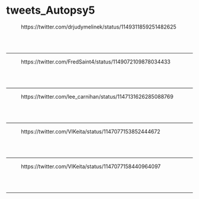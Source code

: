 # tweets_Autopsy5


<figure class="wp-block-embed-twitter wp-block-embed is-type-rich">
<div class="wp-block-embed__wrapper">
https://twitter.com/drjudymelinek/status/1149311859251482625</div></figure>
<br>
<br>
<hr>

<figure class="wp-block-embed-twitter wp-block-embed is-type-rich">
<div class="wp-block-embed__wrapper">
https://twitter.com/FredSaint4/status/1149072109878034433</div></figure>
<br>
<br>
<hr>

<figure class="wp-block-embed-twitter wp-block-embed is-type-rich">
<div class="wp-block-embed__wrapper">
https://twitter.com/lee_carnihan/status/1147131626285088769</div></figure>
<br>
<br>
<hr>

<figure class="wp-block-embed-twitter wp-block-embed is-type-rich">
<div class="wp-block-embed__wrapper">
https://twitter.com/VIKeita/status/1147077153852444672</div></figure>
<br>
<br>
<hr>

<figure class="wp-block-embed-twitter wp-block-embed is-type-rich">
<div class="wp-block-embed__wrapper">
https://twitter.com/VIKeita/status/1147077158440964097</div></figure>
<br>
<br>
<hr>
